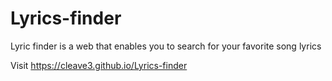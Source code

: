 # Lyrics-finder
Lyric finder is a web that enables you to search for your favorite song lyrics

Visit  https://cleave3.github.io/Lyrics-finder